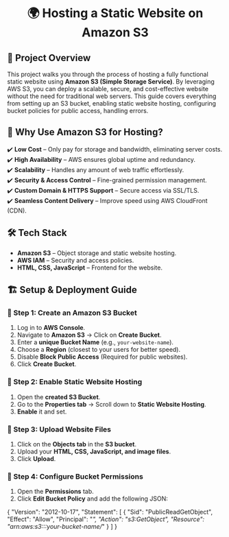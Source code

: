 **<h1><p align="center">🌍 Hosting a Static Website on Amazon S3</p></h1>**
## 📌 Project Overview
This project walks you through the process of hosting a fully functional static website using **Amazon S3 (Simple Storage Service)**. By leveraging AWS S3, you can deploy a scalable, secure, and cost-effective website without the need for traditional web servers.
This guide covers everything from setting up an S3 bucket, enabling static website hosting, configuring bucket policies for public access, handling errors.

## 🚀 Why Use Amazon S3 for Hosting?  
✔️ **Low Cost** – Only pay for storage and bandwidth, eliminating server costs.  
✔️ **High Availability** – AWS ensures global uptime and redundancy.  
✔️ **Scalability** – Handles any amount of web traffic effortlessly.  
✔️ **Security & Access Control** – Fine-grained permission management.  
✔️ **Custom Domain & HTTPS Support** – Secure access via SSL/TLS.  
✔️ **Seamless Content Delivery** – Improve speed using AWS CloudFront (CDN). 

## 🛠️ Tech Stack  
- **Amazon S3** – Object storage and static website hosting.  
- **AWS IAM** – Security and access policies.  
- **HTML, CSS, JavaScript** – Frontend for the website.  

## 🏗️ Setup & Deployment Guide  

### 🔹 Step 1: Create an Amazon S3 Bucket  
1. Log in to **AWS Console**.  
2. Navigate to **Amazon S3** → Click on **Create Bucket**.  
3. Enter a **unique Bucket Name** (e.g., `your-website-name`).  
4. Choose a **Region** (closest to your users for better speed).  
5. Disable **Block Public Access** (Required for public websites).  
6. Click **Create Bucket**.
 
### 🔹 Step 2: Enable Static Website Hosting  
1. Open the **created S3 Bucket**.  
2. Go to the **Properties tab** → Scroll down to **Static Website Hosting**.  
3. **Enable** it and set.

### 🔹 Step 3: Upload Website Files  
1. Click on the **Objects tab** in the **S3 bucket**.  
2. Upload your **HTML, CSS, JavaScript, and image files**.  
3. Click **Upload**.

### 🔹 Step 4: Configure Bucket Permissions  
1. Open the **Permissions** tab.  
2. Click **Edit Bucket Policy** and add the following JSON:  

{
  "Version": "2012-10-17",
  "Statement": [
    {
      "Sid": "PublicReadGetObject",
      "Effect": "Allow",
      "Principal": "*",
      "Action": "s3:GetObject",
      "Resource": "arn:aws:s3:::your-bucket-name/*"
    }
  ]
}



